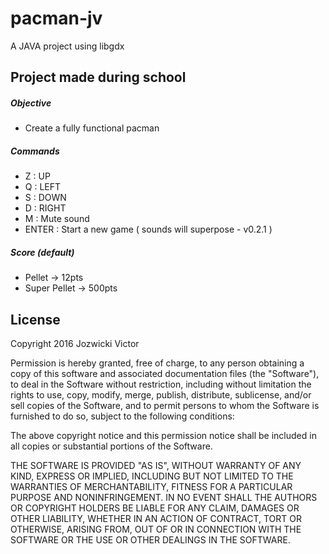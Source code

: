# pacman-jv
A JAVA project using libgdx

## Project made during school
##### Objective
- Create a fully functional pacman

##### Commands
- Z : UP
- Q : LEFT
- S : DOWN
- D : RIGHT
- M : Mute sound
- ENTER : Start a new game ( sounds will superpose - v0.2.1 )

##### Score (default)
- Pellet -> 12pts
- Super Pellet -> 500pts


## License
Copyright 2016 Jozwicki Victor

Permission is hereby granted, free of charge, to any person obtaining a copy of this software and associated documentation files (the "Software"), to deal in the Software without restriction, including without limitation the rights to use, copy, modify, merge, publish, distribute, sublicense, and/or sell copies of the Software, and to permit persons to whom the Software is furnished to do so, subject to the following conditions:

The above copyright notice and this permission notice shall be included in all copies or substantial portions of the Software.

THE SOFTWARE IS PROVIDED "AS IS", WITHOUT WARRANTY OF ANY KIND, EXPRESS OR IMPLIED, INCLUDING BUT NOT LIMITED TO THE WARRANTIES OF MERCHANTABILITY, FITNESS FOR A PARTICULAR PURPOSE AND NONINFRINGEMENT. IN NO EVENT SHALL THE AUTHORS OR COPYRIGHT HOLDERS BE LIABLE FOR ANY CLAIM, DAMAGES OR OTHER LIABILITY, WHETHER IN AN ACTION OF CONTRACT, TORT OR OTHERWISE, ARISING FROM, OUT OF OR IN CONNECTION WITH THE SOFTWARE OR THE USE OR OTHER DEALINGS IN THE SOFTWARE.
